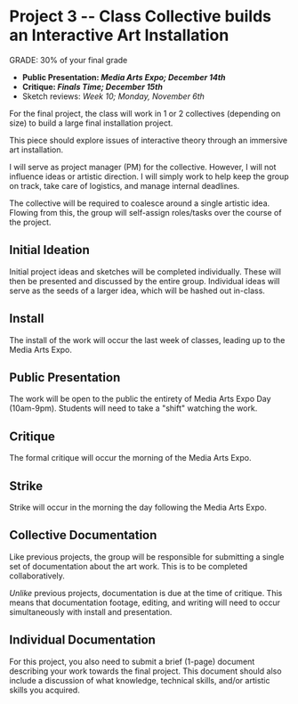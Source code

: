 # Project 3 -- Class Collective builds an Interactive Art Installation

GRADE: 30% of your final grade



- **Public Presentation: _Media Arts Expo; December 14th_**
- **Critique: _Finals Time; December 15th_**
- Sketch reviews: _Week 10; Monday, November 6th_

For the final project, the class will work in 1 or 2 collectives (depending on size) to build a large final installation project.

This piece should explore issues of interactive theory through an immersive art installation.

I will serve as project manager (PM) for the collective. However, I will not influence ideas or artistic direction. I will simply work to help keep the group on track, take care of logistics, and manage internal deadlines.

The collective will be required to coalesce around a single artistic idea. Flowing from this, the group will self-assign roles/tasks over the course of the project.

## Initial Ideation

Initial project ideas and sketches will be completed individually. These will then be presented and discussed by the entire group. Individual ideas will serve as the seeds of a larger idea, which will be hashed out in-class.

## Install

The install of the work will occur the last week of classes, leading up to the Media Arts Expo.

## Public Presentation

The work will be open to the public the entirety of Media Arts Expo Day (10am-9pm). Students will need to take a "shift" watching the work.

## Critique

The formal critique will occur the morning of the Media Arts Expo.

## Strike

Strike will occur in the morning the day following the Media Arts Expo.

## Collective Documentation

Like previous projects, the group will be responsible for submitting a single set of documentation about the art work. This is to be completed collaboratively.

*Unlike* previous projects, documentation is due at the time of critique. This means that documentation footage, editing, and writing will need to occur simultaneously with install and presentation.

## Individual Documentation

For this project, you also need to submit a brief (1-page) document describing your work towards the final project. This document should also include a discussion of what knowledge, technical skills, and/or artistic skills you acquired.
